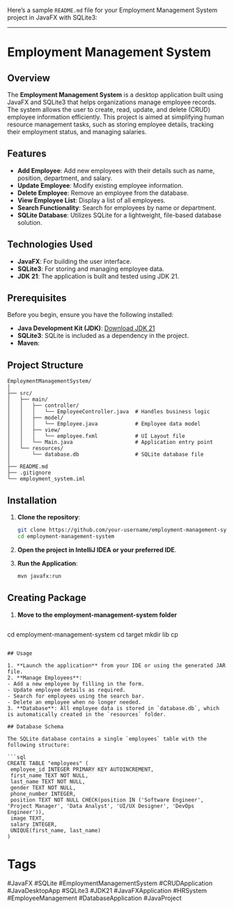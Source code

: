 Here’s a sample `README.md` file for your Employment Management System project in JavaFX with SQLite3:

---

# Employment Management System

## Overview

The **Employment Management System** is a desktop application built using JavaFX and SQLite3 that helps organizations manage employee records. The system allows the user to create, read, update, and delete (CRUD) employee information efficiently. This project is aimed at simplifying human resource management tasks, such as storing employee details, tracking their employment status, and managing salaries.

## Features

- **Add Employee**: Add new employees with their details such as name, position, department, and salary.
- **Update Employee**: Modify existing employee information.
- **Delete Employee**: Remove an employee from the database.
- **View Employee List**: Display a list of all employees.
- **Search Functionality**: Search for employees by name or department.
- **SQLite Database**: Utilizes SQLite for a lightweight, file-based database solution.

## Technologies Used

- **JavaFX**: For building the user interface.
- **SQLite3**: For storing and managing employee data.
- **JDK 21**: The application is built and tested using JDK 21.

## Prerequisites

Before you begin, ensure you have the following installed:

- **Java Development Kit (JDK)**: [Download JDK 21](https://www.oracle.com/java/technologies/javase/jdk21-archive-downloads.html)
- **SQLite3**: SQLite is included as a dependency in the project.
- **Maven**: 

## Project Structure

```
EmploymentManagementSystem/
│
├── src/
│   ├── main/
│   │   ├── controller/
│   │   │   └── EmployeeController.java  # Handles business logic
│   │   ├── model/
│   │   │   └── Employee.java            # Employee data model
│   │   ├── view/
│   │   │   └── employee.fxml            # UI Layout file
│   │   └── Main.java                    # Application entry point
│   └── resources/
│       └── database.db                  # SQLite database file
│
├── README.md
├── .gitignore
└── employment_system.iml
```

## Installation

1. **Clone the repository**:

   ```bash
   git clone https://github.com/your-username/employment-management-system.git
   cd employment-management-system
   ```

2. **Open the project in IntelliJ IDEA or your preferred IDE**.

3. **Run the Application**:
   ```bash
   mvn javafx:run
   ```

## Creating Package

1. **Move to the employment-management-system folder**
   ```bash
  cd employment-management-system
  cd target
  mkdir lib
  cp 
   ```

## Usage

1. **Launch the application** from your IDE or using the generated JAR file.
2. **Manage Employees**:
   - Add a new employee by filling in the form.
   - Update employee details as required.
   - Search for employees using the search bar.
   - Delete an employee when no longer needed.
3. **Database**: All employee data is stored in `database.db`, which is automatically created in the `resources` folder.

## Database Schema

The SQLite database contains a single `employees` table with the following structure:

```sql
CREATE TABLE "employees" (
    employee_id INTEGER PRIMARY KEY AUTOINCREMENT,
    first_name TEXT NOT NULL,
    last_name TEXT NOT NULL,
    gender TEXT NOT NULL,
    phone_number INTEGER,
    position TEXT NOT NULL CHECK(position IN ('Software Engineer', 'Project Manager', 'Data Analyst', 'UI/UX Designer', 'DevOps Engineer')),
    image TEXT,
    salary INTEGER,
    UNIQUE(first_name, last_name)
)
```


# Tags

#JavaFX #SQLite #EmploymentManagementSystem #CRUDApplication #JavaDesktopApp #SQLite3 #JDK21 #JavaFXApplication #HRSystem #EmployeeManagement #DatabaseApplication #JavaProject
